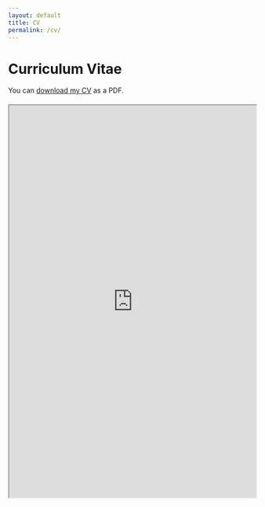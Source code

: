 ```yaml
---
layout: default
title: CV
permalink: /cv/
---
```


# Curriculum Vitae

You can [download my CV](https://aneerincx.github.io/website/assets/cv.pdf) as a PDF.

<div style="margin-top: 20px;">
  <iframe src="https://aneerincx.github.io/website/assets/cv.pdf" width="100%" height="800px">
    This browser does not support PDFs. Please <a href="https://aneerincx.github.io/website/assets/cv.pdf">download the PDF</a> instead.
  </iframe>
</div>
